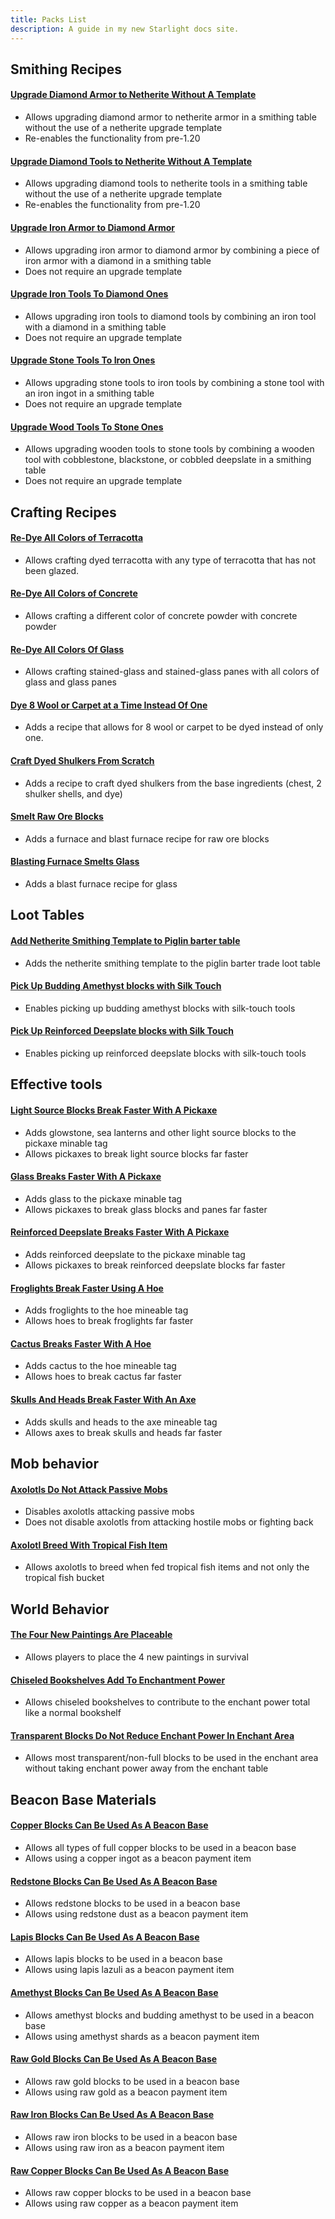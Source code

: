 ```yaml
---
title: Packs List
description: A guide in my new Starlight docs site.
---
```


## Smithing Recipes

#### [Upgrade Diamond Armor to Netherite Without A Template](https://modrinth.com/datapack/purpurpacks-no-template-netherite-armor-upgrades)
* Allows upgrading diamond armor to netherite armor in a smithing table without the use of a netherite upgrade template
* Re-enables the functionality from pre-1.20

#### [Upgrade Diamond Tools to Netherite Without A Template](https://modrinth.com/datapack/purpurpacks-no-template-netherite-tool-upgrades/versions)
* Allows upgrading diamond tools to netherite tools in a smithing table without the use of a netherite upgrade template
* Re-enables the functionality from pre-1.20

#### [Upgrade Iron Armor to Diamond Armor](https://modrinth.com/datapack/purpurpacks-iron-to-diamond-armor-upgrades/versions)
* Allows upgrading iron armor to diamond armor by combining a piece of iron armor with a diamond in a smithing table
* Does not require an upgrade template

#### [Upgrade Iron Tools To Diamond Ones](https://modrinth.com/datapack/purpurpacks-iron-to-diamond-tools-upgrades/versions)
* Allows upgrading iron tools to diamond tools by combining an iron tool with a diamond in a smithing table
* Does not require an upgrade template

#### [Upgrade Stone Tools To Iron Ones](https://modrinth.com/datapack/purpurpacks-stone-to-iron-tools-upgrades/versions)
* Allows upgrading stone tools to iron tools by combining a stone tool with an iron ingot in a smithing table
* Does not require an upgrade template

#### [Upgrade Wood Tools To Stone Ones](https://modrinth.com/datapack/purpurpacks-wooden-to-stone-tools-upgrades/versions)
* Allows upgrading wooden tools to stone tools by combining a wooden tool with cobblestone, blackstone, or cobbled
  deepslate in a smithing table
* Does not require an upgrade template

## Crafting Recipes

#### [Re-Dye All Colors of Terracotta](https://modrinth.com/datapack/purpurpacks-re-dye-terracotta/versions)
* Allows crafting dyed terracotta with any type of terracotta that has not been glazed.

#### [Re-Dye All Colors of Concrete](https://modrinth.com/datapack/purpurpacks-re-dye-concrete-powder/versions)
* Allows crafting a different color of concrete powder with concrete powder

#### [Re-Dye All Colors Of Glass](https://modrinth.com/datapack/purpurpacks-re-dye-glass/versions)
* Allows crafting stained-glass and stained-glass panes with all colors of glass and glass panes

#### [Dye 8 Wool or Carpet at a Time Instead Of One](https://modrinth.com/datapack/purpurpacks-more-dyed-wool-and-carpet/versions)
* Adds a recipe that allows for 8 wool or carpet to be dyed instead of only one.

#### [Craft Dyed Shulkers From Scratch](https://modrinth.com/datapack/purpurpacks-one-step-dyed-shulker-boxes/versions)
* Adds a recipe to craft dyed shulkers from the base ingredients (chest, 2 shulker shells, and dye)

#### [Smelt Raw Ore Blocks](https://modrinth.com/datapack/purpurpack-smelt-raw-ore-blocks)
* Adds a furnace and blast furnace recipe for raw ore blocks

#### [Blasting Furnace Smelts Glass](https://modrinth.com/datapack/purpurpack-blasting-smelts-glass)
* Adds a blast furnace recipe for glass

## Loot Tables

#### [Add Netherite Smithing Template to Piglin barter table](https://modrinth.com/datapack/purpurpacks-rebalanced-piglin-bartering/versions)
* Adds the netherite smithing template to the piglin barter trade loot table

#### [Pick Up Budding Amethyst blocks with Silk Touch](https://modrinth.com/datapack/purpurpacks-silk-touch-budding-amethyst/versions)
* Enables picking up budding amethyst blocks with silk-touch tools

#### [Pick Up Reinforced Deepslate blocks with Silk Touch](https://modrinth.com/datapack/purpurpacks-silk-touch-reinforced-deepslate/versions)
* Enables picking up reinforced deepslate blocks with silk-touch tools

## Effective tools

#### [Light Source Blocks Break Faster With A Pickaxe](https://modrinth.com/datapack/purpurpacks-pickaxe-effective-light-source-blocks/versions)
* Adds glowstone, sea lanterns and other light source blocks to the pickaxe minable tag
* Allows pickaxes to break light source blocks far faster

#### [Glass Breaks Faster With A Pickaxe](https://modrinth.com/datapack/purpurpacks-pickaxe-effective-glass/versions)
* Adds glass to the pickaxe minable tag
* Allows pickaxes to break glass blocks and panes far faster

#### [Reinforced Deepslate Breaks Faster With A Pickaxe](https://modrinth.com/datapack/purpurpacks-pickaxe-effective-reinforced-deepslate/versions)
* Adds reinforced deepslate to the pickaxe minable tag
* Allows pickaxes to break reinforced deepslate blocks far faster

#### [Froglights Break Faster Using A Hoe](https://modrinth.com/datapack/purpurpacks-hoe-effective-froglights/versions)
* Adds froglights to the hoe mineable tag
* Allows hoes to break froglights far faster

#### [Cactus Breaks Faster With A Hoe](https://modrinth.com/datapack/purpurpacks-hoe-effective-cactus/versions)
* Adds cactus to the hoe mineable tag
* Allows hoes to break cactus far faster

#### [Skulls And Heads Break Faster With An Axe](https://modrinth.com/datapack/purpurpacks-axe-effective-skulls/versions)
* Adds skulls and heads to the axe mineable tag
* Allows axes to break skulls and heads far faster

## Mob behavior

#### [Axolotls Do Not Attack Passive Mobs](https://modrinth.com/datapack/purpurpack-axolotls-ignore-passives/versions)
* Disables axolotls attacking passive mobs
* Does not disable axolotls from attacking hostile mobs or fighting back

#### [Axolotl Breed With Tropical Fish Item](https://modrinth.com/datapack/purpurpack-breed-axolotl-with-tropical-fish-item)
* Allows axolotls to breed when fed tropical fish items and not only the tropical fish bucket

## World Behavior

#### [The Four New Paintings Are Placeable](https://modrinth.com/datapack/purpurpacks-placeable-new-paintings/versions)
* Allows players to place the 4 new paintings in survival

#### [Chiseled Bookshelves Add To Enchantment Power](https://modrinth.com/datapack/purpurpacks-chiseled-bookshelves-add-enchantment-power/versions)
* Allows chiseled bookshelves to contribute to the enchant power total like a normal bookshelf

#### [Transparent Blocks Do Not Reduce Enchant Power In Enchant Area](https://modrinth.com/datapack/purpurpacks-transparent-blocks-in-enchant-area/versions)
* Allows most transparent/non-full blocks to be used in the enchant area without taking enchant power away from the
  enchant table

## Beacon Base Materials

#### [Copper Blocks Can Be Used As A Beacon Base](https://modrinth.com/datapack/purpurpacks-copper-block-beacon-base/versions)
* Allows all types of full copper blocks to be used in a beacon base
* Allows using a copper ingot as a beacon payment item

#### [Redstone Blocks Can Be Used As A Beacon Base](https://modrinth.com/datapack/purpurpacks-redstone-beacon-base/versions)
* Allows redstone blocks to be used in a beacon base
* Allows using redstone dust as a beacon payment item

#### [Lapis Blocks Can Be Used As A Beacon Base](https://modrinth.com/datapack/purpurpacks-lapis-beacon-base/versions)
* Allows lapis blocks to be used in a beacon base
* Allows using lapis lazuli as a beacon payment item

#### [Amethyst Blocks Can Be Used As A Beacon Base](https://modrinth.com/datapack/purpurpacks-amethyst-beacon-base/versions)
* Allows amethyst blocks and budding amethyst to be used in a beacon base
* Allows using amethyst shards as a beacon payment item

#### [Raw Gold Blocks Can Be Used As A Beacon Base](https://modrinth.com/datapack/purpurpacks-raw-gold-beacon-base/versions)
* Allows raw gold blocks to be used in a beacon base
* Allows using raw gold as a beacon payment item

#### [Raw Iron Blocks Can Be Used As A Beacon Base](https://modrinth.com/datapack/purpurpacks-raw-iron-block-beacon-base/versions)
* Allows raw iron blocks to be used in a beacon base
* Allows using raw iron as a beacon payment item

#### [Raw Copper Blocks Can Be Used As A Beacon Base](https://modrinth.com/datapack/purpurpacks-raw-copper-beacon-base/versions)
* Allows raw copper blocks to be used in a beacon base
* Allows using raw copper as a beacon payment item
